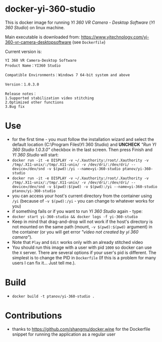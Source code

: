 # docker-yi-360-studio
This is docker image for running *YI 360 VR Camera - Desktop Software* (*YI 360 Studio*) on linux machine.

Main executable is downloaded from: https://www.yitechnology.com/yi-360-vr-camera-desktopsoftware (see `Dockerfile`)

Current version is:
```
YI 360 VR Camera-Desktop Software
Product Name：YI360 Studio

Compatible Environments：Windows 7 64-bit system and above

Version：1.0.3.0

Release notes：
1.Supported stabilization video stitching
2.Optimized other functions
3.Bug fix
```

# Use
 - for the first time - you must follow the installation wizard and select the default location (C:\Program Files\YI 360 Studio) and **UNCHECK** *"Run YI 360 Studio 1.0.3.0"* checkbox in the last screen. Then press Finish and *YI 360 Studio* will start:
 - `docker run -it -e DISPLAY -v ~/.Xauthority:/root/.Xauthority -v /tmp/.X11-unix/:/tmp/.X11-unix/ -v /dev/dri/:/dev/dri/ --device=/dev/snd -v $(pwd):/yi --name=yi-360-studio ptanov/yi-360-studio`
 - `docker run -it -e DISPLAY -v ~/.Xauthority:/root/.Xauthority -v /tmp/.X11-unix/:/tmp/.X11-unix/ -v /dev/dri/:/dev/dri/ --device=/dev/snd -v $(pwd):$(pwd) -v $(pwd):/yi --name=yi-360-studio ptanov/yi-360-studio`
 - you can access your host's current directory from the container using `/yi` (because of `-v $(pwd):/yi` - you can change to whatever works for you)
 - if something fails or if you want to run *YI 360 Studio* again - type:
 - `docker start yi-360-studio && docker logs -f yi-360-studio`
 - Keep in mind that drag-and-drop will not work if the host's directory is not mounted on the same path (mount, `-v $(pwd):$(pwd)` argument) in the container (or you will get error *"video not created by yi 360 camera"*).
 - Note that `Play` and `Edit` works only with an already stitched video
 - You should run this image with a user with pid `1000` so docker can use the `X` server. There are several options if your user's pid is different. The simplest is to change the PID in `Dockerfile` (If this is a problem for many users I can fix it... Just tell me.).

# Build
 - `docker build -t ptanov/yi-360-studio .`

# Contributions
 - thanks to https://github.com/shangmu/docker.wine for the Dockerfile snippet for running the application as a regular user
